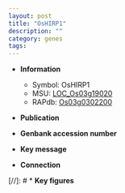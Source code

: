 ```yaml
---
layout: post
title: "OsHIRP1"
description: ""
category: genes
tags: 
---
```


* **Information**  
    + Symbol: OsHIRP1  
    + MSU: [LOC_Os03g19020](http://rice.uga.edu/cgi-bin/ORF_infopage.cgi?orf=LOC_Os03g19020)  
    + RAPdb: [Os03g0302200](http://rapdb.dna.affrc.go.jp/viewer/gbrowse_details/irgsp1?name=Os03g0302200)  

* **Publication**  

* **Genbank accession number**  

* **Key message**  

* **Connection**  

[//]: # * **Key figures**  


